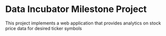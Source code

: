 # Data Incubator Milestone Project

This project implements a web application that provides analytics on stock price data for desired ticker symbols


